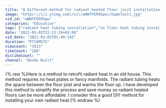 ```yaml
---
title: "A Different method for radiant heated floor joist installation. Simple and Cheap!!!!!!"
image: "https:\/\/i.ytimg.com\/vi\/wWWfFER9Spw\/hqdefault.jpg"
vid_id: "wWWfFER9Spw"
categories: "Education"
tags: ["radiant heat tubing installation","in floor heat tubing installation","floor joist tubing instal"]
date: "2022-03-03T22:22:29+03:00"
vid_date: "2022-03-02T01:49:24Z"
duration: "PT19M57S"
viewcount: "3913"
likeCount: "160"
dislikeCount: ""
channel: "Bondo Built"
---
```

{% raw %}Here is a method to retrofit radiant heat in an old house. This method requires no heat plates or fancy manifolds. The radiant tubing heats the space between the floor joist and warms the floor up. I have developed this method to simplify the process and save money so radiant heated floors can be more affordable. I consider this a good DIY method for installing your own radiant heat.{% endraw %}
